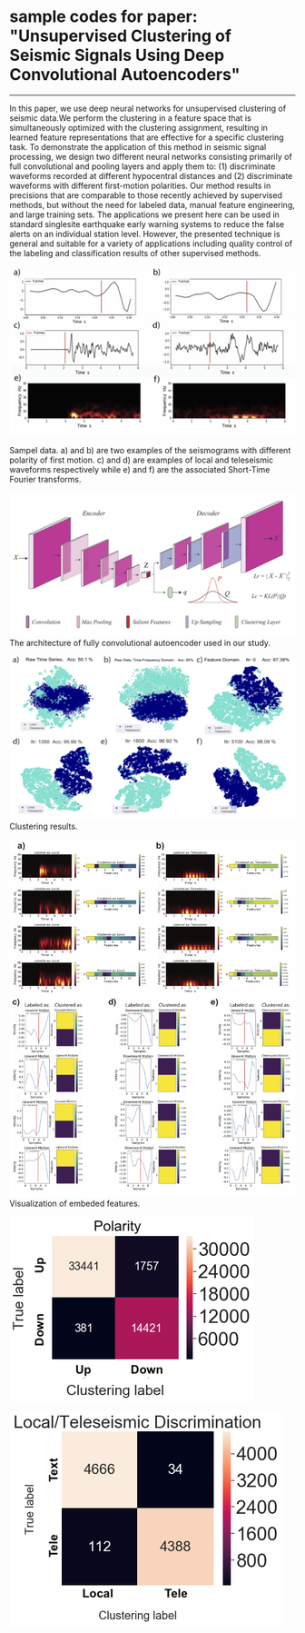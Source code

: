 #            sample codes for paper: "Unsupervised Clustering of Seismic Signals Using Deep Convolutional Autoencoders"
--------------------- ---------------------------------
                             
In this paper, we use deep neural networks for unsupervised
clustering of seismic data.We perform the clustering in a
feature space that is simultaneously optimized with the clustering
assignment, resulting in learned feature representations that
are effective for a specific clustering task. To demonstrate the
application of this method in seismic signal processing, we design
two different neural networks consisting primarily of full convolutional
and pooling layers and apply them to: (1) discriminate
waveforms recorded at different hypocentral distances and (2)
discriminate waveforms with different first-motion polarities. Our
method results in precisions that are comparable to those recently
achieved by supervised methods, but without the need for labeled
data, manual feature engineering, and large training sets. The
applications we present here can be used in standard singlesite
earthquake early warning systems to reduce the false alerts
on an individual station level. However, the presented technique
is general and suitable for a variety of applications including
quality control of the labeling and classification results of other
supervised methods.

![network architecture](Fig_2.jpg)

Sampel data. a) and b) are two examples of the seismograms with different polarity of first motion.
c) and d) are examples of local and teleseismic waveforms respectively while e) and f) are the associated Short-Time Fourier transforms. 

![network architecture](Fig_1.jpg)
The architecture of fully convolutional autoencoder used in our study. 

![clustering results](Fig_3.jpg)
Clustering results. 

![embeded features](Fig_4.jpg)
Visualization of embeded features. 

![embeded features](FigSub_3.png)

![embeded features](FigSub_4.png)

